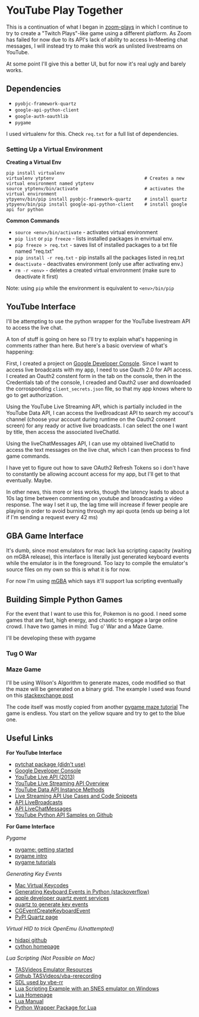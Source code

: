 # YouTube Play Together

This is a continuation of what I began in [zoom-plays](https://github.com/tsangryan/zoom-plays) in which I continue to try to create a "Twitch Plays"-like game using a different platform. As Zoom has failed for now due to its API's lack of ability to access In-Meeting chat messages, I will instead try to make this work as unlisted livestreams on YouTube.

At some point I'll give this a better UI, but for now it's real ugly and barely works.

## Dependencies

- `pyobjc-framework-quartz`
- `google-api-python-client`
- `google-auth-oauthlib`
- `pygame`

I used virtualenv for this.
Check `req.txt` for a full list of dependencies.

### Setting Up a Virtual Environment

**Creating a Virtual Env**
```
pip install virtualenv
virtualenv ytptenv 									# Creates a new virtual environment named ytptenv
source ytptenv/bin/activate							# activates the virtual environment
ytpyenv/bin/pip install pyobjc-framework-quartz 	# install quartz
ytpyenv/bin/pip install google-api-python-client	# install google api for python
```

**Common Commands**
- `source <env>/bin/activate` - activates virtual environment
- `pip list` or `pip freeze` - lists installed packages in envirtual env.
- `pip freeze > req.txt` - saves list of installed packages to a txt file named "req.txt"
- `pip install -r req.txt` - pip installs all the packages listed in req.txt
- `deactivate` - deactivates environment (only use after activating env.)
- `rm -r <env>` - deletes a created virtual environment (make sure to deactivate it first)

Note: using `pip` while the environment is equivalent to `<env>/bin/pip`

## YouTube Interface

I'll be attempting to use the python wrapper for the YouTube livestream API to access the live chat. 

A ton of stuff is going on here so I'll try to explain what's happening in comments rather than here. But here's a basic overview of what's happening:

First, I created a project on [Google Developer Console](https://console.developers.google.com/). Since I want to access live broadcasts with my app, I need to use Oauth 2.0 for API access. I created an Oauth2 constent form in the tab on the console, then in the Credentials tab of the console, I creaded and Oauth2 user and downloaded the corrosponding `client_secrets.json` file, so that my app knows where to go to get authorization.

Using the YouTube Live Streaming API, which is partially included in the YouTube Data API, I can access the liveBroadcast API to search my accout's channel (choose your account during runtime on the Oauth2 consent screen) for any ready or active live broadcasts. I can select the one I want by title, then access the associated liveChatId.

Using the liveChatMessages API, I can use my obtained liveChatId to access the text messages on the live chat, which I can then process to find game commands.

I have yet to figure out how to save OAuth2 Refresh Tokens so i don't have to constantly be allowing account access for my app, but I'll get to that eventually. Maybe.

In other news, this more or less works, though the latency leads to about a 10s lag time between commenting on youtube and broadcasting a video response. The way I set it up, the lag time will increase if fewer people are playing in order to avoid burning through my api quota (ends up being a lot if I'm sending a request every 42 ms)

## GBA Game Interface

It's dumb, since most emulators for mac lack lua scripting capacity (waiting on mGBA release), this interface is literally just generated keyboard events while the emulator is in the foreground. Too lazy to compile the emulator's source files on my own so this is what it is for now.

For now I'm using [mGBA](https://github.com/mgba-emu/mgba) which says it'll support lua scripting eventually

## Building Simple Python Games

For the event that I want to use this for, Pokemon is no good. I need some games that are fast, high energy, and chaotic to engage a large online crowd. I have two games in mind: Tug o' War and a Maze Game.

I'll be developing these with pygame

### Tug O War

### Maze Game

I'll be using Wilson's Algorithm to generate mazes, code modified so that the maze will be generated on a binary grid. The example I used was found on this [stackexchange post](https://codereview.stackexchange.com/questions/227660/maze-generator-animator-in-python)

The code itself was mostly copied from another [pygame maze tutorial](https://pythonspot.com/maze-in-pygame/)
The game is endless. You start on the yellow square and try to get to the blue one. 

## Useful Links

**For YouTube Interface**
- [pytchat package (didn't use)](https://pypi.org/project/pytchat/)
- [Google Developer Console](https://console.developers.google.com/)
- [YouTube Live API (2013)](https://youtube-eng.googleblog.com/2013/05/streaming-to-youtube-live-put-api-on-it_2.html)
- [YouTube Live Streaming API Overview](https://developers.google.com/youtube/v3/live/getting-started?hl=en_US)
- [YouTube Data API Instance Methods](https://google-api-client-libraries.appspot.com/documentation/youtube/v3/python/latest/)
- [Live Streaming API Use Cases and Code Snippets](https://developers.google.com/youtube/v3/live/code_samples)
- [API LiveBroadcasts](https://developers.google.com/youtube/v3/live/docs/liveBroadcasts#status.lifeCycleStatus)
- [API LiveChatMessages](https://developers.google.com/youtube/v3/live/docs/liveChatMessages#resource)
- [YouTube Python API Samples on Github](https://github.com/youtube/api-samples/tree/master/python)

**For Game Interface**

*Pygame*
- [pygame: getting started](https://www.pygame.org/wiki/GettingStarted)
- [pygame intro](https://www.pygame.org/docs/tut/PygameIntro.html)
- [pygame tutorials](https://www.pygame.org/wiki/tutorials)

*Generating Key Events*
- [Mac Virtual Keycodes](https://gist.github.com/eegrok/949034)
- [Generating Keyboard Events in Python (stackoverflow)](https://stackoverflow.com/questions/13564851/how-to-generate-keyboard-events-in-python)
- [apple developer quartz event services](https://developer.apple.com/documentation/coregraphics/quartz_event_services#//apple_ref/c/func/CGEventCreateKeyboardEvent)
- [quartz to generate key events](https://stackoverflow.com/questions/6868167/how-to-generate-keyboard-keypress-events-through-python-to-control-pp-presentati)
- [CGEventCreateKeyboardEvent](https://developer.apple.com/documentation/coregraphics/1456564-cgeventcreatekeyboardevent?language=objc)
- [PyPI Quartz page](https://pypi.org/project/pyobjc-framework-Quartz/)

*Virtual HID to trick OpenEmu (Unattempted)*
- [hidapi github](https://github.com/libusb/hidapi)
- [cython homepage](https://cython.org/#about)

*Lua Scripting (Not Possible on Mac)*
- [TASVideos Emulator Resources](http://tasvideos.org/EmulatorResources/VBA/LuaScriptingFunctions.html)
- [Github TASVideos/vba-rerecording](https://github.com/TASVideos/vba-rerecording)
- [SDL used by vbe-rr](http://www.libsdl.org/)
- [Lua Scripting Example with an SNES emulator on Windows](https://www.twilio.com/blog/2015/08/romram-hacking-building-an-sms-powered-game-genie-with-lua-and-python.html)
- [Lua Homepage](https://www.lua.org/)
- [Lua Manual](https://www.lua.org/manual/5.4/manual.html#2)
- [Python Wrapper Package for Lua](https://pypi.org/project/lupa/)